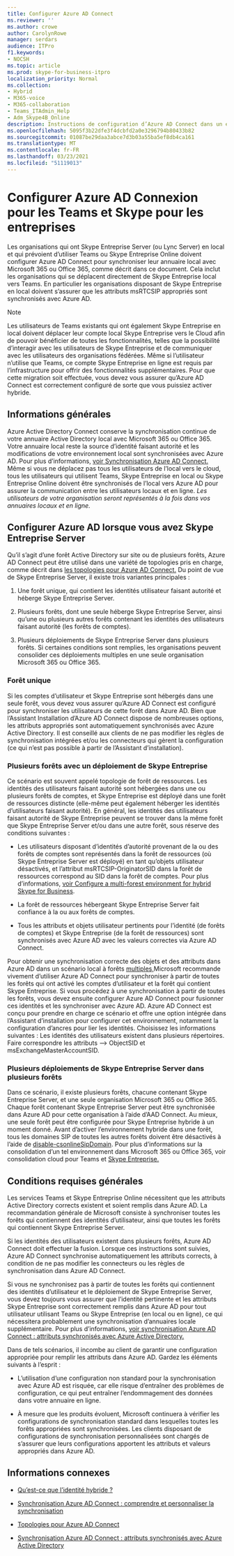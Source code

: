 ```yaml
---
title: Configurer Azure AD Connect
ms.reviewer: ''
ms.author: crowe
author: CarolynRowe
manager: serdars
audience: ITPro
f1.keywords:
- NOCSH
ms.topic: article
ms.prod: skype-for-business-itpro
localization_priority: Normal
ms.collection:
- Hybrid
- M365-voice
- M365-collaboration
- Teams_ITAdmin_Help
- Adm_Skype4B_Online
description: Instructions de configuration d’Azure AD Connect dans un environnement hybride.
ms.openlocfilehash: 5095f3b22dfe3f4dcbfd2a0e3296794b80433b82
ms.sourcegitcommit: 01087be29daa3abce7d3b03a55ba5ef8db4ca161
ms.translationtype: MT
ms.contentlocale: fr-FR
ms.lasthandoff: 03/23/2021
ms.locfileid: "51119013"
---
```

# <a name="configure-azure-ad-connect-for-teams-and-skype-for-business"></a> Configurer Azure AD Connexion pour les Teams et Skype pour les entreprises 
 
Les organisations qui ont Skype Entreprise Server (ou Lync Server) en local et qui prévoient d’utiliser Teams ou Skype Entreprise Online doivent configurer Azure AD Connect pour synchroniser leur annuaire local avec Microsoft 365 ou Office 365, comme décrit dans ce document.  Cela inclut les organisations qui se déplacent directement de Skype Entreprise local vers Teams. En particulier les organisations disposant de Skype Entreprise en local doivent s’assurer que les attributs msRTCSIP appropriés sont synchronisés avec Azure AD. 

> [!NOTE]
> Les utilisateurs de Teams existants qui ont également Skype Entreprise en local doivent déplacer leur compte local Skype Entreprise vers le Cloud afin de pouvoir bénéficier de toutes les fonctionnalités, telles que la possibilité d’interagir avec les utilisateurs de Skype Entreprise et de communiquer avec les utilisateurs des organisations fédérées. Même si l’utilisateur n’utilise que Teams, ce compte Skype Entreprise en ligne est requis par l’infrastructure pour offrir des fonctionnalités supplémentaires.  Pour que cette migration soit effectuée, vous devez vous assurer qu’Azure AD Connect est correctement configuré de sorte que vous puissiez activer hybride.
 

## <a name="background-information"></a>Informations générales

Azure Active Directory Connect conserve la synchronisation continue de votre annuaire Active Directory local avec Microsoft 365 ou Office 365.  Votre annuaire local reste la source d’identité faisant autorité et les modifications de votre environnement local sont synchronisées avec Azure AD. Pour plus d’informations, [voir Synchronisation Azure AD Connect.](/azure/active-directory/hybrid/how-to-connect-sync-whatis)  Même si vous ne déplacez pas tous les utilisateurs de l’local vers le cloud, tous les utilisateurs qui utilisent Teams, Skype Entreprise en local ou Skype Entreprise Online doivent être synchronisés de l’local vers Azure AD pour assurer la communication entre les utilisateurs locaux et en ligne. *Les utilisateurs de votre organisation seront représentés à la fois dans vos annuaires locaux et en ligne.*


## <a name="configuring-azure-ad-when-you-have-skype-for-business-server"></a>Configurer Azure AD lorsque vous avez Skype Entreprise Server 

Qu’il s’agit d’une forêt Active Directory sur site ou de plusieurs forêts, Azure AD Connect peut être utilisé dans une variété de topologies pris en charge, comme décrit dans [les topologies pour Azure AD Connect.](/azure/active-directory/hybrid/plan-connect-topologies)  Du point de vue de Skype Entreprise Server, il existe trois variantes principales : 

1. Une forêt unique, qui contient les identités utilisateur faisant autorité et héberge Skype Entreprise Server. 

2. Plusieurs forêts, dont une seule héberge Skype Entreprise Server, ainsi qu’une ou plusieurs autres forêts contenant les identités des utilisateurs faisant autorité (les forêts de comptes). 

3. Plusieurs déploiements de Skype Entreprise Server dans plusieurs forêts. Si certaines conditions sont remplies, les organisations peuvent consolider ces déploiements multiples en une seule organisation Microsoft 365 ou Office 365.

### <a name="single-forest"></a>Forêt unique 

Si les comptes d’utilisateur et Skype Entreprise sont hébergés dans une seule forêt, vous devez vous assurer qu’Azure AD Connect est configuré pour synchroniser les utilisateurs de cette forêt dans Azure AD.  Bien que l’Assistant Installation d’Azure AD Connect dispose de nombreuses options, les attributs appropriés sont automatiquement synchronisés avec Azure Active Directory. Il est conseillé aux clients de ne pas modifier les règles de synchronisation intégrées et/ou les connecteurs qui gèrent la configuration (ce qui n’est pas possible à partir de l’Assistant d’installation).  

### <a name="multiple-forests-with-one-skype-for-business-deployment"></a>Plusieurs forêts avec un déploiement de Skype Entreprise 

Ce scénario est souvent appelé topologie de forêt de ressources. Les identités des utilisateurs faisant autorité sont hébergées dans une ou plusieurs forêts de comptes, et Skype Entreprise est déployé dans une forêt de ressources distincte (elle-même peut également héberger les identités d’utilisateurs faisant autorité). En général, les identités des utilisateurs faisant autorité de Skype Entreprise peuvent se trouver dans la même forêt que Skype Entreprise Server et/ou dans une autre forêt, sous réserve des conditions suivantes : 

- Les utilisateurs disposant d’identités d’autorité provenant de la ou des forêts de comptes sont représentés dans la forêt de ressources (où Skype Entreprise Server est déployé) en tant qu’objets utilisateur désactivés, et l’attribut msRTCSIP-OriginatorSID dans la forêt de ressources correspond au SID dans la forêt de comptes. Pour plus d’informations, [voir Configure a multi-forest environment for hybrid Skype for Business](configure-a-multi-forest-environment-for-hybrid.md).

- La forêt de ressources hébergeant Skype Entreprise Server fait confiance à la ou aux forêts de comptes.  

- Tous les attributs et objets utilisateur pertinents pour l’identité (de forêts de comptes) et Skype Entreprise (de la forêt de ressources) sont synchronisés avec Azure AD avec les valeurs correctes via Azure AD Connect.  

 Pour obtenir une synchronisation correcte des objets et des attributs dans Azure AD dans un scénario local à forêts [multiples,](configure-a-multi-forest-environment-for-hybrid.md)Microsoft recommande vivement d’utiliser Azure AD Connect pour synchroniser à partir de toutes les forêts qui ont activé les comptes d’utilisateur et la forêt qui contient Skype Entreprise.  Si vous procédez à une synchronisation à partir de toutes les forêts, vous devez ensuite configurer Azure AD Connect pour fusionner ces identités et les synchroniser avec Azure AD. Azure AD Connect est conçu pour prendre en charge ce scénario et offre une option intégrée dans l’Assistant d’installation pour configurer cet environnement, notamment la configuration d’ancres pour lier les identités.  Choisissez les informations suivantes : Les identités des utilisateurs existent dans plusieurs répertoires. Faire correspondre les attributs --> ObjectSID et msExchangeMasterAccountSID.


### <a name="multiple-skype-for-business-server-deployments-in-multiple-forests"></a>Plusieurs déploiements de Skype Entreprise Server dans plusieurs forêts 

Dans ce scénario, il existe plusieurs forêts, chacune contenant Skype Entreprise Server, et une seule organisation Microsoft 365 ou Office 365.  Chaque forêt contenant Skype Entreprise Server peut être synchronisée dans Azure AD pour cette organisation à l’aide d’AAD Connect. Au mieux, une seule forêt peut être configurée pour Skype Entreprise hybride à un moment donné. Avant d’activer l’environnement hybride dans une forêt, tous les domaines SIP de toutes les autres forêts doivent être désactivés à l’aide de [disable-csonlineSipDomain](/powershell/module/skype/disable-csonlinesipdomain). Pour plus d’informations sur la consolidation d’un tel environnement dans Microsoft 365 ou Office 365, voir consolidation cloud pour Teams et [Skype Entreprise.](cloud-consolidation.md)

## <a name="general-requirements"></a>Conditions requises générales 

Les services Teams et Skype Entreprise Online nécessitent que les attributs Active Directory corrects existent et soient remplis dans Azure AD.  La recommandation générale de Microsoft consiste à synchroniser toutes les forêts qui contiennent des identités d’utilisateur, ainsi que toutes les forêts qui contiennent Skype Entreprise Server.

 Si les identités des utilisateurs existent dans plusieurs forêts, Azure AD Connect doit effectuer la fusion. Lorsque ces instructions sont suivies, Azure AD Connect synchronise automatiquement les attributs corrects, à condition de ne pas modifier les connecteurs ou les règles de synchronisation dans Azure AD Connect. 
  
Si vous ne synchronisez pas à partir de toutes les forêts qui contiennent des identités d’utilisateur et le déploiement de Skype Entreprise Server, vous devez toujours vous assurer que l’identité pertinente et les attributs Skype Entreprise sont correctement remplis dans Azure AD pour tout utilisateur utilisant Teams ou Skype Entreprise (en local ou en ligne), ce qui nécessitera probablement une synchronisation d’annuaires locale supplémentaire. Pour plus d’informations, [voir synchronisation Azure AD Connect : attributs synchronisés avec Azure Active Directory.](/azure/active-directory/hybrid/reference-connect-sync-attributes-synchronized)

Dans de tels scénarios, il incombe au client de garantir une configuration appropriée pour remplir les attributs dans Azure AD. Gardez les éléments suivants à l’esprit : 

- L’utilisation d’une configuration non standard pour la synchronisation avec Azure AD est risquée, car elle risque d’entraîner des problèmes de configuration, ce qui peut entraîner l’endommagement des données dans votre annuaire en ligne.

- À mesure que les produits évoluent, Microsoft continuera à vérifier les configurations de synchronisation standard dans lesquelles toutes les forêts appropriées sont synchronisées. Les clients disposant de configurations de synchronisation personnalisées sont chargés de s’assurer que leurs configurations apportent les attributs et valeurs appropriés dans Azure AD. 

## <a name="related-information"></a>Informations connexes

- [Qu’est-ce que l’identité hybride ?](/azure/active-directory/hybrid/whatis-hybrid-identity)

- [Synchronisation Azure AD Connect : comprendre et personnaliser la synchronisation](/azure/active-directory/hybrid/how-to-connect-sync-whatis)

- [Topologies pour Azure AD Connect](/azure/active-directory/hybrid/plan-connect-topologies)

- [Synchronisation Azure AD Connect : attributs synchronisés avec Azure Active Directory](/azure/active-directory/hybrid/reference-connect-sync-attributes-synchronized)